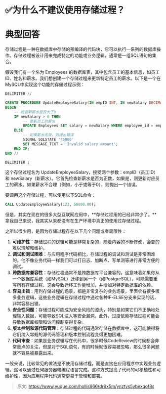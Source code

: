 # ✅为什么不建议使用存储过程？


# 典型回答

存储过程是一种在数据库中存储的预编译的代码块，它可以执行一系列的数据库操作。存储过程被设计用来完成特定的功能或业务逻辑，通常是一组SQL语句的集合。

假设我们有一个名为 Employees 的数据库表，其中包含员工的基本信息，如员工ID、姓名和薪水。我们想创建一个存储过程来更新特定员工的薪水。以下是一个在MySQL中实现这个功能的存储过程示例：

```sql
DELIMITER //

CREATE PROCEDURE UpdateEmployeeSalary(IN empID INT, IN newSalary DECIMAL(10,2))
BEGIN
    -- 检查新薪水是否大于0
    IF newSalary > 0 THEN
        -- 更新员工的薪水
        UPDATE Employees SET salary = newSalary WHERE employee_id = empID;
    ELSE
        -- 如果薪水无效，则抛出错误
        SIGNAL SQLSTATE '45000'
        SET MESSAGE_TEXT = 'Invalid salary amount';
    END IF;
END //

DELIMITER ;

```

这个存储过程名为 UpdateEmployeeSalary，接受两个参数：empID（员工ID）和 newSalary（新薪水）。它首先检查新薪水是否为正数，如果是，则更新对应员工的薪水。如果薪水不合理（例如，小于或等于0），则抛出一个错误。

要调用这个存储过程，可以使用以下SQL命令：

```sql
CALL UpdateEmployeeSalary(123, 50000.00);
```

但是，其实在现在的很多大型互联网应用中，**存储过程用的已经非常少了。**拿我自己来说，我其实从来都没有在生产环境中真正的使用过存储过程。

之所以很少用，是因为存储过程存在以下几个问题或者局限性：

1. **可维护性**：存储过程的逻辑可能是非常复杂的，随着内容的不断修改，会变的难以理解和维护。
2. **调试和测试困难**：与应用程序代码相比，存储过程的调试和测试是非常困难的。他不像业务代码一样我们可以打日志、加断点、写单测等进行非常方便的调试。
3. **跨数据库兼容性**：存储过程通常不是跨数据库平台兼容的。这意味着如果你从一个数据库系统（如MySQL）迁移到另一个（如PostgreSQL），可能需要重写所有存储过程。这会导致迁移工作量增加，并增加对特定数据库的依赖。
4. **容易出错**：用到存储过程的场景，都是非常复杂的业务场景，里面会有很多很多业务逻辑，这些业务逻辑在存储过程中通过各种IF-ELSE分支来实现的话，非常容易出错。
5. **安全性问题**：存储过程可能成为安全风险的源头，特别是如果它们不正确地处理输入数据，可能导致SQL注入等安全漏洞。此外，过度依赖存储过程可能会导致数据库权限和访问控制变得复杂。
6. **版本控制和源代码管理**：存储过程的代码通常存储在数据库中，这可能使得将它们纳入常规的源代码管理和版本控制流程变得更加困难。
7. **代码审查**：如果是业务逻辑写在代码中，很多时候CodeReview的时候都会非常重点的关注，但是对于SQL语句，有的时候就很容易被忽略，那么很多问题就不容易被暴露出来。

一般来说，比较常见的做法是不使用存储过程，而是直接在应用程序中实现业务逻辑。这可以通过任何服务器端编程语言完成。这种方式提高了代码的可移植性和可维护性，因为应用程序代码通常更易于管理和部署。


> 原文: <https://www.yuque.com/hollis666/dr9x5m/ynztvs5ybexqof8s>
